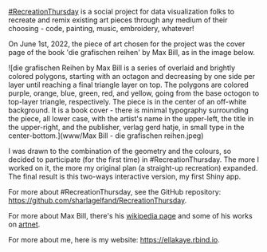 [#RecreationThursday](https://github.com/sharlagelfand/RecreationThursday) is a social project for data visualization folks to recreate and remix existing art pieces through any medium of their choosing - code, painting, music, embroidery, whatever! 

On June 1st, 2022, the piece of art chosen for the project was the cover page of the book 'die grafischen reihen' by Max Bill, as in the image below.

![die grafischen Reihen by Max Bill is a series of overlaid and brightly colored polygons, starting with an octagon and decreasing by one side per layer until reaching a final triangle layer on top. The polygons are colored purple, orange, blue, green, red, and yellow, going from the base octogon to top-layer triangle, respectively. The piece is in the center of an off-white background. It is a book cover - there is minimal typography surrounding the piece, all lower case, with the artist's name in the upper-left, the title in the upper-right, and the publisher, verlag gerd hatje, in small type in the center-bottom.](www/Max Bill - die grafischen reihen.jpeg)

I was drawn to the combination of the geometry and the colours, so decided to participate (for the first time) in #RecreationThursday. The more I worked on it, the more my original plan (a straight-up recreation) expanded. The final result is this two-ways interactive version, my first Shiny app.

For more about #RecreationThursday, see the GitHub repository: <https://github.com/sharlagelfand/RecreationThursday>.

For more about Max Bill, there's his [wikipedia page](https://en.wikipedia.org/wiki/Max_Bill) and some of his works on [artnet](http://www.artnet.com/artists/max-bill/).

For more about me, here is my website: <https://ellakaye.rbind.io>.

